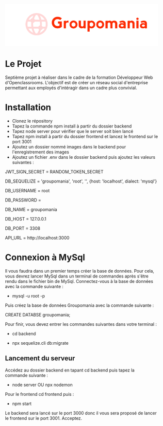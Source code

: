 ![Groupomania](/frontend/src/assets/icon-left-font.png)

# Le Projet
Septième projet à réaliser dans le cadre de la formation Développeur Web d'Openclassrooms. L'objectif est de créer un réseau social d'entreprise permettant aux employés d'intéragir dans un cadre plus convivial.

# Installation 
- Clonez le répository
- Tapez la commande npm install à partir du dossier backend
- Tapez node server pour vérifier que le server soit bien lancé
- Tapez npm install à partir du dossier frontend et lancez le frontend sur le port 3001
- Ajoutez un dossier nommé images dans le backend pour l'enregistrement des images
- Ajoutez un fichier .env dans le dossier backend puis ajoutez les valeurs suivantes : 
  
JWT_SIGN_SECRET = RANDOM_TOKEN_SECRET

DB_SEQUELIZE = 'groupomania', 'root', '', {host: 'localhost', dialect: 'mysql'}

DB_USERNAME = root

DB_PASSWORD =

DB_NAME = groupomania

DB_HOST = 127.0.0.1

DB_PORT = 3308

API_URL = http://localhost:3000

# Connexion à MySql
Il vous faudra dans un premier temps créer la base de données.
Pour cela, vous devrez lancer MySql dans un terminal de commandes après s'être rendu dans le fichier bin de MySql.
Connectez-vous à la base de données avec la commande suivante :

- mysql -u root -p

Puis créez la base de données Groupomania avec la commande suivante :

CREATE DATABSE groupomania;

Pour finir, vous devez entrer les commandes suivantes dans votre terminal : 

- cd backend

- npx sequelize.cli db:migrate

## Lancement du serveur
Accédez au dossier backend en tapant cd backend puis tapez la commande suivante :

- node server OU npx nodemon

Pour le frontend cd frontend puis :

- npm start

Le backend sera lancé sur le port 3000 donc il vous sera proposé de lancer le frontend sur le port 3001. Acceptez.






